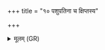 +++
title = "१० पशुपतिना च क्षिप्तस्य"

+++
<details><summary>मूलम् (GR)</summary>

पशुपतिना च क्षिप्तस्य  
(…) ॥ +++(see 4bcd)+++
</details>